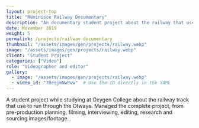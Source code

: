 ```yaml
---
layout: project-top
title: "Reminisce Railway Documentary"
description: "An documentary student project about the railway that use to run through the otways."
date: November 2019
weight: 5
permalink: /projects/railway-documentary
thumbnail: "/assets/images/gen/projects/railway.webp"
image: "/assets/images/gen/projects/railway.webp"
client: "Student Project"
categories: ["Video"]
role: "Videographer and editor"
gallery:
  - image: "/assets/images/gen/projects/railway.webp"
  - video_id: "7ReqjmNw9vw"  # Use the ID directly in the YAML
---
```


A student project while studying at Oxygen College about the railway track that use to run through the Otways. Managed the complete project, from pre-production
planning, filming, interviewing, editing, research and sourcing images/footage.
